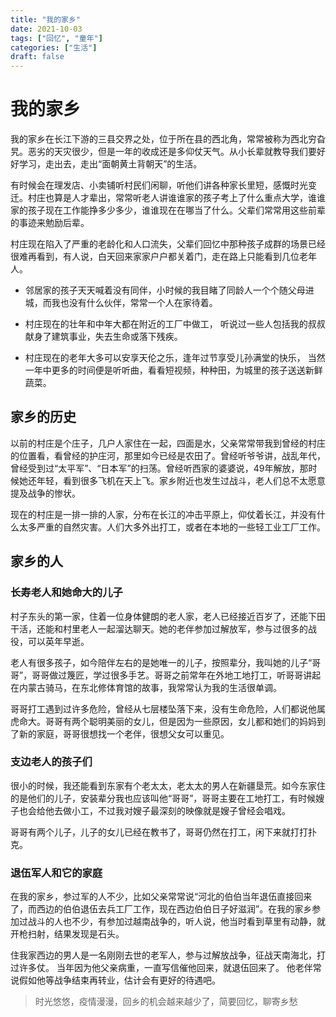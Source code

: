 ```yaml
---
title: "我的家乡"
date: 2021-10-03
tags: ["回忆", "童年"]
categories: ["生活"]
draft: false
---
```


# 我的家乡

我的家乡在长江下游的三县交界之处，位于所在县的西北角，常常被称为西北穷旮旯。恶劣的天灾很少，但是一年的收成还是多仰仗天气。从小长辈就教导我们要好好学习，走出去，走出“面朝黄土背朝天”的生活。

有时候会在理发店、小卖铺听村民们闲聊，听他们讲各种家长里短，感慨时光变迁。村庄也算是人才辈出，常常听老人讲谁谁家的孩子考上了什么重点大学，谁谁家的孩子现在工作能挣多少多少，谁谁现在在哪当了什么。父辈们常常用这些前辈的事迹来勉励后辈。

村庄现在陷入了严重的老龄化和人口流失，父辈们回忆中那种孩子成群的场景已经很难再看到，有人说，白天回来家家户户都关着门，走在路上只能看到几位老年人。

- 邻居家的孩子天天喊着没有同伴，小时候的我目睹了同龄人一个个随父母进城，而我也没有什么伙伴，常常一个人在家待着。

- 村庄现在的壮年和中年大都在附近的工厂中做工，
  听说过一些人包括我的叔叔献身了建筑事业，失去生命或落下残疾。

- 村庄现在的老年大多可以安享天伦之乐，逢年过节享受儿孙满堂的快乐，
  当然一年中更多的时间便是听听曲，看看短视频，种种田，为城里的孩子送送新鲜蔬菜。

## 家乡的历史

以前的村庄是个庄子，几户人家住在一起，四面是水，父亲常常带我到曾经的村庄的位置看，看曾经的护庄河，那里如今已经是农田了。曾经听爷爷讲，战乱年代，曾经受到过“太平军”、“日本军”的扫荡。曾经听西家的婆婆说，49年解放，那时候她还年轻，看到很多飞机在天上飞。家乡附近也发生过战斗，老人们总不太愿意提及战争的惨状。

现在的村庄是一排一排的人家，分布在长江的冲击平原上，仰仗着长江，并没有什么太多严重的自然灾害。人们大多外出打工，或者在本地的一些轻工业工厂工作。

## 家乡的人

### 长寿老人和她命大的儿子

村子东头的第一家，住着一位身体健朗的老人家，老人已经接近百岁了，还能下田干活，还能和村里老人一起溜达聊天。她的老伴参加过解放军，参与过很多的战役，可以英年早逝。

老人有很多孩子，如今陪伴左右的是她唯一的儿子，按照辈分，我叫她的儿子“哥哥”，哥哥做过篾匠，学过很多手艺。哥哥之前常年在外地工地打工，听哥哥讲起在内蒙古骑马，在东北修体育馆的故事，我常常认为我的生活很单调。

哥哥打工遇到过许多危险，曾经从七层楼坠落下来，没有生命危险，人们都说他属虎命大。哥哥有两个聪明美丽的女儿，但是因为一些原因，女儿都和她们的妈妈到了新的家庭，哥哥很想找一个老伴，很想父女可以重见。


### 支边老人的孩子们

很小的时候，我还能看到东家有个老太太，老太太的男人在新疆垦荒。如今东家住的是他们的儿子，安装辈分我也应该叫他“哥哥”，哥哥主要在工地打工，有时候嫂子也会给他去做小工，不过我对嫂子最深刻的映像就是嫂子曾经会唱戏。

哥哥有两个儿子，儿子的女儿已经在教书了，哥哥仍然在打工，闲下来就打打扑克。

### 退伍军人和它的家庭

在我的家乡，参过军的人不少，比如父亲常常说“河北的伯伯当年退伍直接回来了，而西边的伯伯退伍去兵工厂工作，现在西边伯伯日子好滋润”。在我的家乡参加过战斗的人也不少，有参加过越南战争的，听人说，他当时看到草里有动静，就开枪扫射，结果发现是石头。

住我家西边的男人是一名刚刚去世的老军人，参与过解放战争，征战天南海北，打过许多仗。
当年因为他父亲病重，一直写信催他回来，就退伍回来了。
他老伴常说假如他等战争结束再转业，估计会有更好的待遇吧。



> 时光悠悠，疫情漫漫，回乡的机会越来越少了，简要回忆，聊寄乡愁
